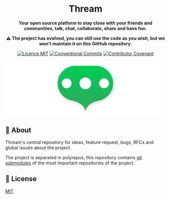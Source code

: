 <h1 align="center">Thream</h1>

<p align="center">
  <strong>Your open source platform to stay close with your friends and communities, talk, chat, collaborate, share and have fun.</strong>
</p>

<p align="center">
  <strong>⚠️ The project has evolved, you can still use the code as you wish, but we won't maintain it on this GitHub repository.</strong>
</p>

<p align="center">
  <a href="./LICENSE"><img src="https://img.shields.io/badge/licence-MIT-blue.svg" alt="Licence MIT"/></a>
  <a href="https://conventionalcommits.org"><img src="https://img.shields.io/badge/Conventional%20Commits-1.0.0-yellow.svg" alt="Conventional Commits" /></a>
  <a href="./CODE_OF_CONDUCT.md"><img src="https://img.shields.io/badge/Contributor%20Covenant-v2.0%20adopted-ff69b4.svg" alt="Contributor Covenant" /></a>
  <br/> <br/>
  <a href="https://thream.divlo.fr/"><img src="./.github/images/Thream.png" alt="Thream" /></a>
</p>

## 📜 About

Thream's central repository for ideas, feature request, bugs, RFCs and global issues about the project.

The project is separated in polyrepos, this repository contains [git submodules](https://git-scm.com/book/en/Git-Tools-Submodules) of the most important repositories of the project.

## 📄 License

[MIT](./LICENSE)
